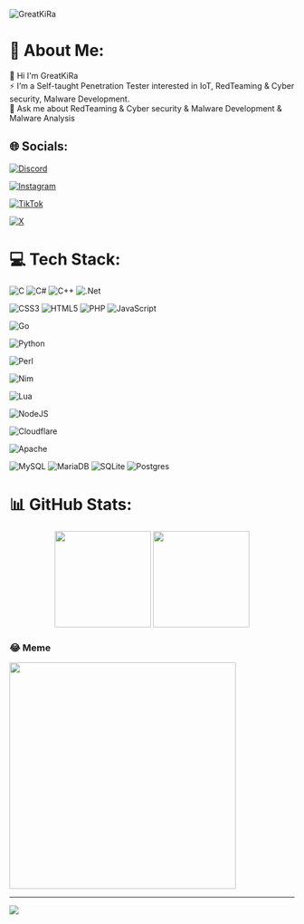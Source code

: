 ![GreatKiRa](https://github.com/antianalysis/antianalysis/assets/69890826/7b3819d7-ee96-4142-81cf-4d09926ed9c1)

# 💫 About Me:
🔭 Hi I'm GreatKiRa<br>⚡ I’m a Self-taught Penetration Tester interested in IoT, RedTeaming & Cyber security, Malware Development.<br>💬 Ask me about RedTeaming & Cyber security & Malware Development & Malware Analysis<br>


## 🌐 Socials:
[![Discord](https://img.shields.io/badge/Discord-%237289DA.svg?logo=discord&logoColor=white)](https://discord.gg/hackeing)

[![Instagram](https://img.shields.io/badge/Instagram-%23E4405F.svg?logo=Instagram&logoColor=white)](https://instagram.com/DD00) 

[![TikTok](https://img.shields.io/badge/TikTok-%23000000.svg?logo=TikTok&logoColor=white)](https://tiktok.com/@5٨) 

[![X](https://img.shields.io/badge/X-black.svg?logo=X&logoColor=white)](https://x.com/3R1) 


# 💻 Tech Stack:
![C](https://img.shields.io/badge/c-%2300599C.svg?style=flat&logo=c&logoColor=white)    ![C#](https://img.shields.io/badge/c%23-%23239120.svg?style=flat&logo=csharp&logoColor=white)    ![C++](https://img.shields.io/badge/c++-%2300599C.svg?style=flat&logo=c%2B%2B&logoColor=white)   ![.Net](https://img.shields.io/badge/.NET-5C2D91?style=flat&logo=.net&logoColor=white) 

![CSS3](https://img.shields.io/badge/css3-%231572B6.svg?style=flat&logo=css3&logoColor=white)    ![HTML5](https://img.shields.io/badge/html5-%23E34F26.svg?style=flat&logo=html5&logoColor=white)   ![PHP](https://img.shields.io/badge/php-%23777BB4.svg?style=flat&logo=php&logoColor=white)   ![JavaScript](https://img.shields.io/badge/javascript-%23323330.svg?style=flat&logo=javascript&logoColor=%23F7DF1E) 

![Go](https://img.shields.io/badge/go-%2300ADD8.svg?style=flat&logo=go&logoColor=white) 

![Python](https://img.shields.io/badge/python-3670A0?style=flat&logo=python&logoColor=ffdd54) 

![Perl](https://img.shields.io/badge/perl-%2339457E.svg?style=flat&logo=perl&logoColor=white)

![Nim](https://img.shields.io/badge/nim-%23FFE953.svg?style=flat&logo=nim&logoColor=white) 

![Lua](https://img.shields.io/badge/lua-%232C2D72.svg?style=flat&logo=lua&logoColor=white) 

![NodeJS](https://img.shields.io/badge/node.js-6DA55F?style=flat&logo=node.js&logoColor=white) 

![Cloudflare](https://img.shields.io/badge/Cloudflare-F38020?style=flat&logo=Cloudflare&logoColor=white) 

![Apache](https://img.shields.io/badge/apache-%23D42029.svg?style=flat&logo=apache&logoColor=white) 

![MySQL](https://img.shields.io/badge/mysql-%2300000f.svg?style=flat&logo=mysql&logoColor=white)   ![MariaDB](https://img.shields.io/badge/MariaDB-003545?style=flat&logo=mariadb&logoColor=white)   ![SQLite](https://img.shields.io/badge/sqlite-%2307405e.svg?style=flat&logo=sqlite&logoColor=white)  ![Postgres](https://img.shields.io/badge/postgres-%23316192.svg?style=flat&logo=postgresql&logoColor=white) 

# 📊 GitHub Stats:
<p align="center">
  <img  height="170" src="https://github-readme-stats.vercel.app/api?username=antianalysis&theme=buefy&show_icons=true" />
  <img height="170" src="https://github-readme-stats.vercel.app/api/top-langs/?username=antianalysis&layout=compact&theme=buefy&show_icons=true&langs_count=6" />
</p>

### 😂 Meme
<img src='https://randommeme-five.vercel.app/' style="height: 400px;"/>

---
[![](https://visitcount.itsvg.in/api?id=antianalysis&icon=0&color=0)](https://visitcount.itsvg.in)

<!-- Proudly created with GPRM ( https://gprm.itsvg.in ) -->
